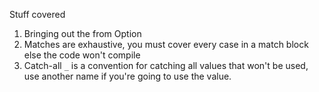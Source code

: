 Stuff covered

1. Bringing out the <T> from Option<T>
2. Matches are exhaustive, you must cover every case in a match block else the code won't compile
3. Catch-all `_` is a convention for catching all values that won't be used, use another name if you're going to use the value.